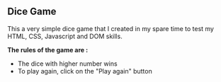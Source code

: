 <h2> Dice Game </h2>

<p>This a very simple dice game that I created in my spare time to test my HTML, CSS, Javascript and DOM skills.</p>

<strong>The rules of the game are :</strong>
<br>
- The dice with higher number wins
- To play again, click on the "Play again" button
